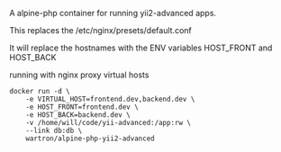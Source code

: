 A alpine-php container for running yii2-advanced apps.

This replaces the /etc/nginx/presets/default.conf

It will replace the hostnames with the ENV variables HOST_FRONT and HOST_BACK



running with nginx proxy virtual hosts

    docker run -d \
        -e VIRTUAL_HOST=frontend.dev,backend.dev \
        -e HOST_FRONT=frontend.dev \
        -e HOST_BACK=backend.dev \
        -v /home/will/code/yii-advanced:/app:rw \
        --link db:db \
        wartron/alpine-php-yii2-advanced